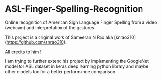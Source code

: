 # ASL-Finger-Spelling-Recognition
Online recognition of American Sign Language Finger Spelling from a video (webcam) and interpretation of the gestures.

This project is a original work of Sameeran N Rao aka [snrao310] (https://github.com/snrao310).

All credits to him !

I am trying to further extend his project by implementing the GoogleNet model for ASL dataset in keras deep learning python library
and maybe other models too for a better performance comparison.
